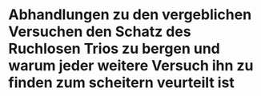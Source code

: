 # Abhandlungen zu den vergeblichen Versuchen den Schatz des Ruchlosen Trios zu bergen und warum jeder weitere Versuch ihn zu finden zum scheitern veurteilt ist

